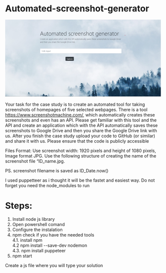 # Automated-screenshot-generator

![Screenshot](screen.png)

Your task for the case study is to create an automated tool for taking screenshots of homepages of five selected webpages. There is a tool https://www.screenshotmachine.com/, which automatically creates these screenshots and even has an API. Please get familiar with this tool and the API and create an application which with the API automatically saves these screenshots to Google Drive and then you share the Google Drive link with us. After you finish the case study upload your code to GitHub (or similar) and share it with us. Please ensure that the code is publicly accessible

Files Format:
Use screenshot width: 1920 pixels and height of 1080 pixels, Image format JPG. Use the following structure of creating the name of the screenshot file “ID_name.jpg. 


PS. screenshot filename is saved as ID_Date.now() 

I used puppetteer as i thought it will be the fastet and easiest way.
Do not forget you need the node_modules to run

# Steps:
  1. Install node js library  <br/>
  2. Open powershell comand  <br/>
  3. Configure the instalation  <br/>
  4. npm check if you have the needed tools  <br/>
    4.1. install npm <br/>
    4.2 npm  install --save-dev nodemon  <br/>
    4.3. npm install puppeteer  <br/>
  5.  npm start  <br/>
  
  Create a js file where you will type your solution
  
  
  
